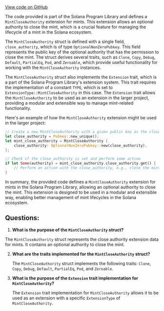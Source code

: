 [View code on GitHub](https://github.com/solana-labs/solana-program-library/token/program-2022/src/extension/mint_close_authority.rs)

The code provided is part of the Solana Program Library and defines a `MintCloseAuthority` extension for mints. This extension allows an optional authority to close the mint, which is a crucial feature for managing the lifecycle of a mint in the Solana ecosystem.

The `MintCloseAuthority` struct is defined with a single field, `close_authority`, which is of type `OptionalNonZeroPubkey`. This field represents the public key of the optional authority that has the permission to close the mint. The struct derives several traits, such as `Clone`, `Copy`, `Debug`, `Default`, `PartialEq`, `Pod`, and `Zeroable`, which provide useful functionality for working with the `MintCloseAuthority` instances.

The `MintCloseAuthority` struct also implements the `Extension` trait, which is a part of the Solana Program Library's extension system. This trait requires the implementation of a constant `TYPE`, which is set to `ExtensionType::MintCloseAuthority` in this case. The `Extension` trait allows the `MintCloseAuthority` to be used as an extension in the larger project, providing a modular and extensible way to manage mint-related functionality.

Here's an example of how the `MintCloseAuthority` extension might be used in the larger project:

```rust
// Create a new MintCloseAuthority with a given public key as the close_authority
let close_authority = Pubkey::new_unique();
let mint_close_authority = MintCloseAuthority {
    close_authority: OptionalNonZeroPubkey::new(close_authority),
};

// Check if the close_authority is set and perform some action
if let Some(authority) = mint_close_authority.close_authority.get() {
    // Perform an action with the close_authority, e.g., close the mint
}
```

In summary, the provided code defines a `MintCloseAuthority` extension for mints in the Solana Program Library, allowing an optional authority to close the mint. This extension is designed to be used in a modular and extensible way, enabling better management of mint lifecycles in the Solana ecosystem.
## Questions: 
 1. **What is the purpose of the `MintCloseAuthority` struct?**

   The `MintCloseAuthority` struct represents the close authority extension data for mints. It contains an optional authority to close the mint.

2. **What are the traits implemented for the `MintCloseAuthority` struct?**

   The `MintCloseAuthority` struct implements the following traits: `Clone`, `Copy`, `Debug`, `Default`, `PartialEq`, `Pod`, and `Zeroable`.

3. **What is the purpose of the `Extension` trait implementation for `MintCloseAuthority`?**

   The `Extension` trait implementation for `MintCloseAuthority` allows it to be used as an extension with a specific `ExtensionType` of `MintCloseAuthority`.